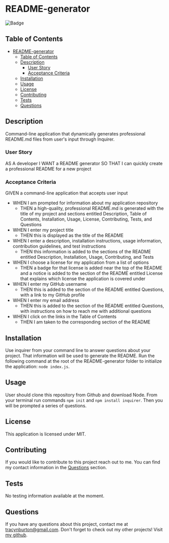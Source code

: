 # README-generator

![Badge](https://img.shields.io/badge/License-MIT-lightblue.svg)

## Table of Contents

- [README-generator](#readme-generator)
  - [Table of Contents](#table-of-contents)
  - [Description](#description)
    - [User Story](#user-story)
    - [Acceptance Criteria](#acceptance-criteria)
  - [Installation](#installation)
  - [Usage](#usage)
  - [License](#license)
  - [Contributing](#contributing)
  - [Tests](#tests)
  - [Questions](#questions)

## Description

Command-line application that dynamically generates professional README.md files from user's input through Inquirer.

### User Story

AS A developer
I WANT a README generator
SO THAT I can quickly create a professional README for a new project

### Acceptance Criteria

GIVEN a command-line application that accepts user input

- WHEN I am prompted for information about my application repository
  - THEN a high-quality, professional README.md is generated with the title of my project and sections entitled Description, Table of Contents, Installation, Usage, License, Contributing, Tests, and Questions
- WHEN I enter my project title
  - THEN this is displayed as the title of the README
- WHEN I enter a description, installation instructions, usage information, contribution guidelines, and test instructions
  - THEN this information is added to the sections of the README entitled Description, Installation, Usage, Contributing, and Tests
- WHEN I choose a license for my application from a list of options
  - THEN a badge for that license is added near the top of the README and a notice is added to the section of the README entitled License that explains which license the application is covered under
- WHEN I enter my GitHub username
  - THEN this is added to the section of the README entitled Questions, with a link to my GitHub profile
- WHEN I enter my email address
  - THEN this is added to the section of the README entitled Questions, with instructions on how to reach me with additional questions
- WHEN I click on the links in the Table of Contents
  - THEN I am taken to the corresponding section of the README

## Installation

Use inquirer from your command line to answer questions about your project. That information will be used to generate the README. Run the following command at the root of the README-generator folder to initialize the application: `node index.js`.

## Usage

User should clone this repository from Github and download Node. From your terminal run commands `npm init` and `npm install inquirer`. Then you will be prompted a series of questions.

## License

This application is licensed under MIT.

## Contributing

If you would like to contribute to this project reach out to me. You can find my contact information in the [Questions](#questions) section.

## Tests

No testing information available at the moment.

## Questions

If you have any questions about this project, contact me at tracynburton@gmail.com.
Don't forget to check out my other projects! Visit [my github](https://github.com/tracybrtn).
